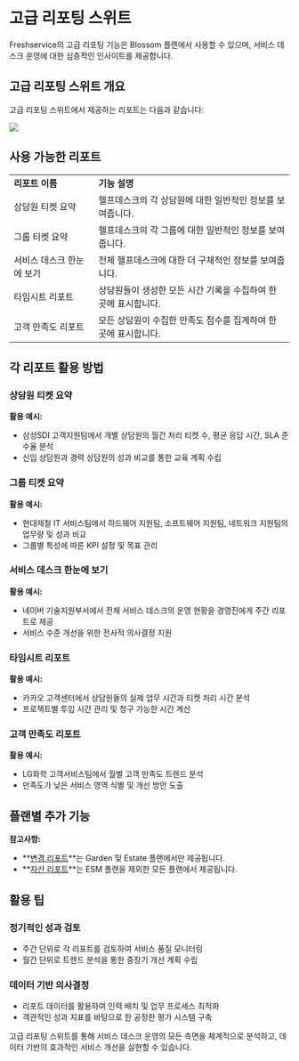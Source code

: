 # 고급 리포팅 스위트

Freshservice의 고급 리포팅 기능은 Blossom 플랜에서 사용할 수 있으며, 서비스 데스크 운영에 대한 심층적인 인사이트를 제공합니다.

## 고급 리포팅 스위트 개요

고급 리포팅 스위트에서 제공하는 리포트는 다음과 같습니다:

<p><img src="https://s3.amazonaws.com/cdn.freshdesk.com/data/helpdesk/attachments/production/29695703/original/blob1475583832145.png?1475583832" class="inline-image fr-dii fr-draggable" data-id="29695703"></p>

## 사용 가능한 리포트

<table>
<tbody>
<tr>
<td><b>리포트 이름</b></td>
<td><b>기능 설명</b></td>
</tr>
<tr>
<td>상담원 티켓 요약</td>
<td>헬프데스크의 각 상담원에 대한 일반적인 정보를 보여줍니다.</td>
</tr>
<tr>
<td>그룹 티켓 요약</td>
<td>헬프데스크의 각 그룹에 대한 일반적인 정보를 보여줍니다.</td>
</tr>
<tr>
<td>서비스 데스크 한눈에 보기</td>
<td>전체 헬프데스크에 대한 더 구체적인 정보를 보여줍니다.</td>
</tr>
<tr>
<td>타임시트 리포트</td>
<td>상담원들이 생성한 모든 시간 기록을 수집하여 한 곳에 표시합니다.</td>
</tr>
<tr>
<td>고객 만족도 리포트</td>
<td>모든 상담원이 수집한 만족도 점수를 집계하여 한 곳에 표시합니다.</td>
</tr>
</tbody>
</table>

## 각 리포트 활용 방법

### 상담원 티켓 요약
**활용 예시:**
- 삼성SDI 고객지원팀에서 개별 상담원의 월간 처리 티켓 수, 평균 응답 시간, SLA 준수율 분석
- 신입 상담원과 경력 상담원의 성과 비교를 통한 교육 계획 수립

### 그룹 티켓 요약
**활용 예시:**
- 현대제철 IT 서비스팀에서 하드웨어 지원팀, 소프트웨어 지원팀, 네트워크 지원팀의 업무량 및 성과 비교
- 그룹별 특성에 따른 KPI 설정 및 목표 관리

### 서비스 데스크 한눈에 보기
**활용 예시:**
- 네이버 기술지원부서에서 전체 서비스 데스크의 운영 현황을 경영진에게 주간 리포트로 제공
- 서비스 수준 개선을 위한 전사적 의사결정 지원

### 타임시트 리포트
**활용 예시:**
- 카카오 고객센터에서 상담원들의 실제 업무 시간과 티켓 처리 시간 분석
- 프로젝트별 투입 시간 관리 및 청구 가능한 시간 계산

### 고객 만족도 리포트
**활용 예시:**
- LG화학 고객서비스팀에서 월별 고객 만족도 트렌드 분석
- 만족도가 낮은 서비스 영역 식별 및 개선 방안 도출

## 플랜별 추가 기능

**참고사항:**

- **[변경 리포트](https://support.freshservice.com/solution/articles/222307)**는 Garden 및 Estate 플랜에서만 제공됩니다.
- **[자산 리포트](https://support.freshservice.com/solution/articles/222304)**는 ESM 플랜을 제외한 모든 플랜에서 제공됩니다.

## 활용 팁

### 정기적인 성과 검토
- 주간 단위로 각 리포트를 검토하여 서비스 품질 모니터링
- 월간 단위로 트렌드 분석을 통한 중장기 개선 계획 수립

### 데이터 기반 의사결정
- 리포트 데이터를 활용하여 인력 배치 및 업무 프로세스 최적화
- 객관적인 성과 지표를 바탕으로 한 공정한 평가 시스템 구축

고급 리포팅 스위트를 통해 서비스 데스크 운영의 모든 측면을 체계적으로 분석하고, 데이터 기반의 효과적인 서비스 개선을 실현할 수 있습니다.